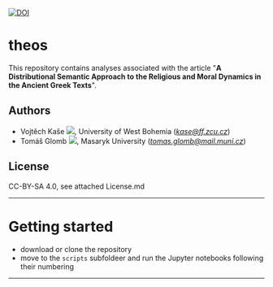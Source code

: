 [![DOI](https://zenodo.org/badge/425879941.svg)](https://zenodo.org/doi/10.5281/zenodo.10684948)

# theos

This repository contains analyses associated with the article "**A Distributional Semantic Approach to the Religious and Moral Dynamics in the Ancient Greek Texts**".

## Authors

* Vojtěch Kaše [![](https://orcid.org/sites/default/files/images/orcid_16x16.png)](https://orcid.org/0000-0002-6601-1605), University of West Bohemia (*kase@ff.zcu.cz*)
* Tomáš Glomb [![](https://orcid.org/sites/default/files/images/orcid_16x16.png)](https://orcid.org/0000-0001-6862-8409), Masaryk University (*tomas.glomb@mail.muni.cz*)

## License

CC-BY-SA 4.0, see attached License.md

---

# Getting started

* download or clone the repository
* move to the `scripts` subfoldeer and run the Jupyter notebooks following their numbering

---
